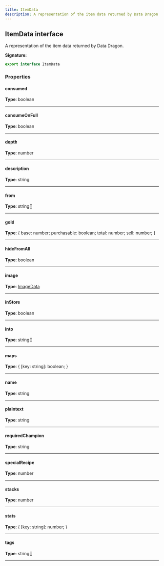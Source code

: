 ```yaml
---
title: ItemData
description: A representation of the item data returned by Data Dragon.
---
```


## ItemData interface

A representation of the item data returned by Data Dragon.

**Signature:**

```ts
export interface ItemData 
```

### Properties

#### consumed



**Type**: boolean

---

#### consumeOnFull



**Type**: boolean

---

#### depth



**Type**: number

---

#### description



**Type**: string

---

#### from



**Type**: string[]

---

#### gold



**Type**: {         base: number;         purchasable: boolean;         total: number;         sell: number;     }

---

#### hideFromAll



**Type**: boolean

---

#### image



**Type**: [ImageData](/shieldbow/api/ImageData.html)

---

#### inStore



**Type**: boolean

---

#### into



**Type**: string[]

---

#### maps



**Type**: {         [key: string]: boolean;     }

---

#### name



**Type**: string

---

#### plaintext



**Type**: string

---

#### requiredChampion



**Type**: string

---

#### specialRecipe



**Type**: number

---

#### stacks



**Type**: number

---

#### stats



**Type**: {         [key: string]: number;     }

---

#### tags



**Type**: string[]

---

